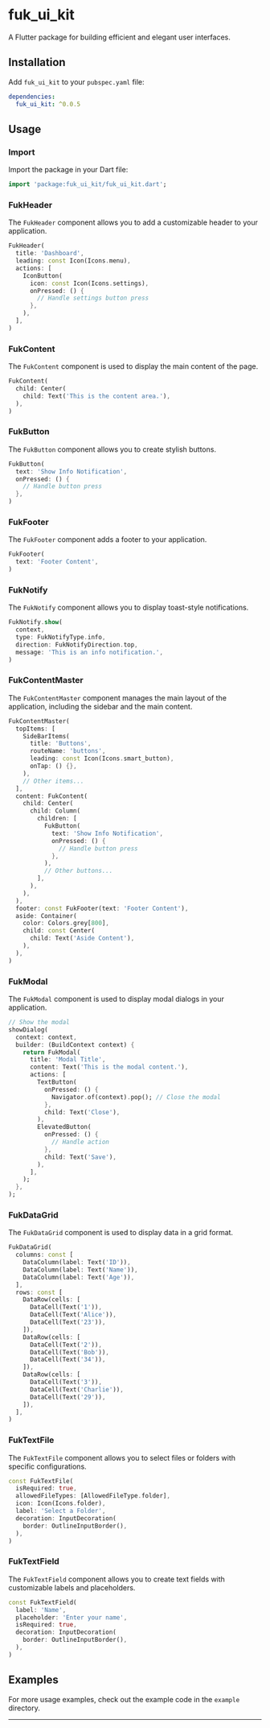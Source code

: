 # fuk_ui_kit

A Flutter package for building efficient and elegant user interfaces.

## Installation

Add `fuk_ui_kit` to your `pubspec.yaml` file:

```yaml
dependencies:
  fuk_ui_kit: ^0.0.5
```

## Usage

### Import

Import the package in your Dart file:

```dart
import 'package:fuk_ui_kit/fuk_ui_kit.dart';
```

### FukHeader

The `FukHeader` component allows you to add a customizable header to your application.

```dart
FukHeader(
  title: 'Dashboard',
  leading: const Icon(Icons.menu),
  actions: [
    IconButton(
      icon: const Icon(Icons.settings),
      onPressed: () {
        // Handle settings button press
      },
    ),
  ],
)
```

### FukContent

The `FukContent` component is used to display the main content of the page.

```dart
FukContent(
  child: Center(
    child: Text('This is the content area.'),
  ),
)
```

### FukButton

The `FukButton` component allows you to create stylish buttons.

```dart
FukButton(
  text: 'Show Info Notification',
  onPressed: () {
    // Handle button press
  },
)
```

### FukFooter

The `FukFooter` component adds a footer to your application.

```dart
FukFooter(
  text: 'Footer Content',
)
```

### FukNotify

The `FukNotify` component allows you to display toast-style notifications.

```dart
FukNotify.show(
  context,
  type: FukNotifyType.info,
  direction: FukNotifyDirection.top,
  message: 'This is an info notification.',
)
```

### FukContentMaster

The `FukContentMaster` component manages the main layout of the application, including the sidebar and the main content.

```dart
FukContentMaster(
  topItems: [
    SideBarItems(
      title: 'Buttons',
      routeName: 'buttons',
      leading: const Icon(Icons.smart_button),
      onTap: () {},
    ),
    // Other items...
  ],
  content: FukContent(
    child: Center(
      child: Column(
        children: [
          FukButton(
            text: 'Show Info Notification',
            onPressed: () {
              // Handle button press
            },
          ),
          // Other buttons...
        ],
      ),
    ),
  ),
  footer: const FukFooter(text: 'Footer Content'),
  aside: Container(
    color: Colors.grey[800],
    child: const Center(
      child: Text('Aside Content'),
    ),
  ),
)
```

### FukModal

The `FukModal` component is used to display modal dialogs in your application.

```dart
// Show the modal
showDialog(
  context: context,
  builder: (BuildContext context) {
    return FukModal(
      title: 'Modal Title',
      content: Text('This is the modal content.'),
      actions: [
        TextButton(
          onPressed: () {
            Navigator.of(context).pop(); // Close the modal
          },
          child: Text('Close'),
        ),
        ElevatedButton(
          onPressed: () {
            // Handle action
          },
          child: Text('Save'),
        ),
      ],
    );
  },
);
```

### FukDataGrid

The `FukDataGrid` component is used to display data in a grid format.

```dart
FukDataGrid(
  columns: const [
    DataColumn(label: Text('ID')),
    DataColumn(label: Text('Name')),
    DataColumn(label: Text('Age')),
  ],
  rows: const [
    DataRow(cells: [
      DataCell(Text('1')),
      DataCell(Text('Alice')),
      DataCell(Text('23')),
    ]),
    DataRow(cells: [
      DataCell(Text('2')),
      DataCell(Text('Bob')),
      DataCell(Text('34')),
    ]),
    DataRow(cells: [
      DataCell(Text('3')),
      DataCell(Text('Charlie')),
      DataCell(Text('29')),
    ]),
  ],
)
```

### FukTextFile

The `FukTextFile` component allows you to select files or folders with specific configurations.

```dart
const FukTextFile(
  isRequired: true,
  allowedFileTypes: [AllowedFileType.folder],
  icon: Icon(Icons.folder),
  label: 'Select a Folder',
  decoration: InputDecoration(
    border: OutlineInputBorder(),
  ),
)
```

### FukTextField

The `FukTextField` component allows you to create text fields with customizable labels and placeholders.

```dart
const FukTextField(
  label: 'Name',
  placeholder: 'Enter your name',
  isRequired: true,
  decoration: InputDecoration(
    border: OutlineInputBorder(),
  ),
)
```

## Examples

For more usage examples, check out the example code in the `example` directory.

---
